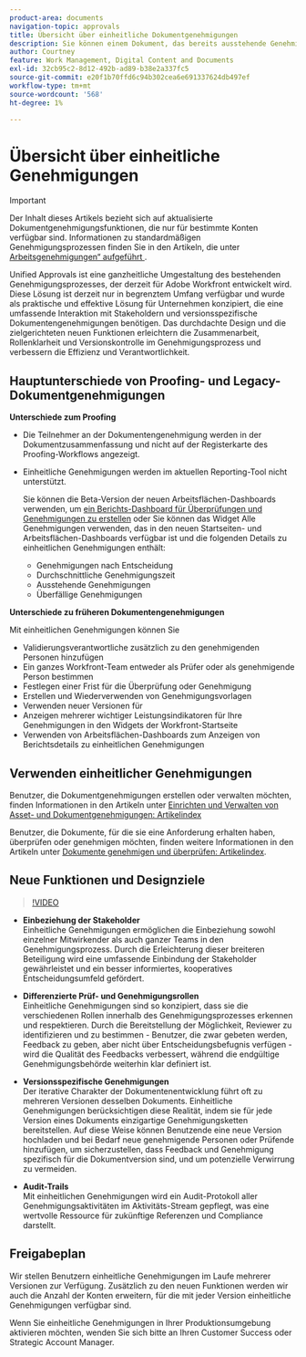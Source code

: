 ```yaml
---
product-area: documents
navigation-topic: approvals
title: Übersicht über einheitliche Dokumentgenehmigungen
description: Sie können einem Dokument, das bereits ausstehende Genehmigungen enthält, zusätzliche genehmigende Personen oder Prüfende hinzufügen.
author: Courtney
feature: Work Management, Digital Content and Documents
exl-id: 32cb95c2-8d12-492b-ad89-b38e2a337fc5
source-git-commit: e20f1b70ffd6c94b302cea6e691337624db497ef
workflow-type: tm+mt
source-wordcount: '568'
ht-degree: 1%

---
```


# Übersicht über einheitliche Genehmigungen

>[!IMPORTANT]
>
>Der Inhalt dieses Artikels bezieht sich auf aktualisierte Dokumentgenehmigungsfunktionen, die nur für bestimmte Konten verfügbar sind. Informationen zu standardmäßigen Genehmigungsprozessen finden Sie in den Artikeln, die unter [Arbeitsgenehmigungen“ aufgeführt ](/help/quicksilver/review-and-approve-work/manage-approvals/manage-approvals.md).

Unified Approvals ist eine ganzheitliche Umgestaltung des bestehenden Genehmigungsprozesses, der derzeit für Adobe Workfront entwickelt wird. Diese Lösung ist derzeit nur in begrenztem Umfang verfügbar und wurde als praktische und effektive Lösung für Unternehmen konzipiert, die eine umfassende Interaktion mit Stakeholdern und versionsspezifische Dokumentengenehmigungen benötigen. Das durchdachte Design und die zielgerichteten neuen Funktionen erleichtern die Zusammenarbeit, Rollenklarheit und Versionskontrolle im Genehmigungsprozess und verbessern die Effizienz und Verantwortlichkeit.

## Hauptunterschiede von Proofing- und Legacy-Dokumentgenehmigungen

**Unterschiede zum Proofing**

* Die Teilnehmer an der Dokumentengenehmigung werden in der Dokumentzusammenfassung und nicht auf der Registerkarte des Proofing-Workflows angezeigt.
* Einheitliche Genehmigungen werden im aktuellen Reporting-Tool nicht unterstützt.

  Sie können die Beta-Version der neuen Arbeitsflächen-Dashboards verwenden, um [ein Berichts-Dashboard für Überprüfungen und Genehmigungen zu erstellen](/help/quicksilver/review-and-approve-work/document-reviews-and-approvals/create-review-and-approval-dashboard.md) oder Sie können das Widget Alle Genehmigungen verwenden, das in den neuen Startseiten- und Arbeitsflächen-Dashboards verfügbar ist und die folgenden Details zu einheitlichen Genehmigungen enthält:

   * Genehmigungen nach Entscheidung
   * Durchschnittliche Genehmigungszeit
   * Ausstehende Genehmigungen
   * Überfällige Genehmigungen

**Unterschiede zu früheren Dokumentengenehmigungen**

Mit einheitlichen Genehmigungen können Sie

* Validierungsverantwortliche zusätzlich zu den genehmigenden Personen hinzufügen
* Ein ganzes Workfront-Team entweder als Prüfer oder als genehmigende Person bestimmen
* Festlegen einer Frist für die Überprüfung oder Genehmigung
* Erstellen und Wiederverwenden von Genehmigungsvorlagen
* Verwenden neuer Versionen für
* Anzeigen mehrerer wichtiger Leistungsindikatoren für Ihre Genehmigungen in den Widgets der Workfront-Startseite
* Verwenden von Arbeitsflächen-Dashboards zum Anzeigen von Berichtsdetails zu einheitlichen Genehmigungen

## Verwenden einheitlicher Genehmigungen

Benutzer, die Dokumentgenehmigungen erstellen oder verwalten möchten, finden Informationen in den Artikeln unter [Einrichten und Verwalten von Asset- und Dokumentgenehmigungen: Artikelindex](/help/quicksilver/review-and-approve-work/document-reviews-and-approvals/manage-document-approvals/set-up-and-manage-doc-asset-approvals-toc.md)

Benutzer, die Dokumente, für die sie eine Anforderung erhalten haben, überprüfen oder genehmigen möchten, finden weitere Informationen in den Artikeln unter [Dokumente genehmigen und überprüfen: Artikelindex](/help/quicksilver/review-and-approve-work/document-reviews-and-approvals/review-and-approve-documents/review-documents-toc.md).

## Neue Funktionen und Designziele

>[!VIDEO](https://video.tv.adobe.com/v/3420544/)

* **Einbeziehung der Stakeholder**\
    Einheitliche Genehmigungen ermöglichen die Einbeziehung sowohl einzelner Mitwirkender als auch ganzer Teams in den Genehmigungsprozess. Durch die Erleichterung dieser breiteren Beteiligung wird eine umfassende Einbindung der Stakeholder gewährleistet und ein besser informiertes, kooperatives Entscheidungsumfeld gefördert.

* **Differenzierte Prüf- und Genehmigungsrollen**\
     Einheitliche Genehmigungen sind so konzipiert, dass sie die verschiedenen Rollen innerhalb des Genehmigungsprozesses erkennen und respektieren. Durch die Bereitstellung der Möglichkeit, Reviewer zu identifizieren und zu bestimmen - Benutzer, die zwar gebeten werden, Feedback zu geben, aber nicht über Entscheidungsbefugnis verfügen - wird die Qualität des Feedbacks verbessert, während die endgültige Genehmigungsbehörde weiterhin klar definiert ist.

* **Versionsspezifische Genehmigungen**\
    Der iterative Charakter der Dokumentenentwicklung führt oft zu mehreren Versionen desselben Dokuments. Einheitliche Genehmigungen berücksichtigen diese Realität, indem sie für jede Version eines Dokuments einzigartige Genehmigungsketten bereitstellen. Auf diese Weise können Benutzende eine neue Version hochladen und bei Bedarf neue genehmigende Personen oder Prüfende hinzufügen, um sicherzustellen, dass Feedback und Genehmigung spezifisch für die Dokumentversion sind, und um potenzielle Verwirrung zu vermeiden.

* **Audit-Trails**\
    Mit einheitlichen Genehmigungen wird ein Audit-Protokoll aller Genehmigungsaktivitäten im Aktivitäts-Stream gepflegt, was eine wertvolle Ressource für zukünftige Referenzen und Compliance darstellt.

## Freigabeplan

Wir stellen Benutzern einheitliche Genehmigungen im Laufe mehrerer Versionen zur Verfügung. Zusätzlich zu den neuen Funktionen werden wir auch die Anzahl der Konten erweitern, für die mit jeder Version einheitliche Genehmigungen verfügbar sind.

Wenn Sie einheitliche Genehmigungen in Ihrer Produktionsumgebung aktivieren möchten, wenden Sie sich bitte an Ihren Customer Success oder Strategic Account Manager.


